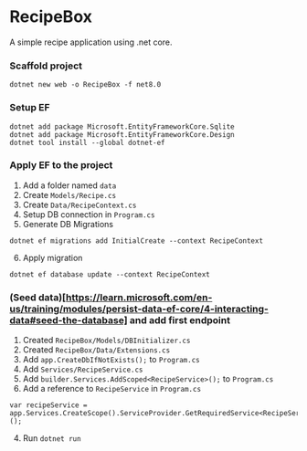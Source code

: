 
# RecipeBox

A simple recipe application using .net core.

### Scaffold project

```
dotnet new web -o RecipeBox -f net8.0
```

### Setup EF
```
dotnet add package Microsoft.EntityFrameworkCore.Sqlite
dotnet add package Microsoft.EntityFrameworkCore.Design
dotnet tool install --global dotnet-ef
```

### Apply EF to the project

1. Add a folder named `data`
2. Create `Models/Recipe.cs`
3. Create `Data/RecipeContext.cs`
4. Setup DB connection in `Program.cs`
5. Generate DB Migrations

```
dotnet ef migrations add InitialCreate --context RecipeContext
```

6. Apply migration

```
dotnet ef database update --context RecipeContext
```

### (Seed data)[https://learn.microsoft.com/en-us/training/modules/persist-data-ef-core/4-interacting-data#seed-the-database] and add first endpoint

1. Created `RecipeBox/Models/DBInitializer.cs`
2. Created `RecipeBox/Data/Extensions.cs`
3. Add `app.CreateDbIfNotExists();` to `Program.cs`
4. Add `Services/RecipeService.cs`
5. Add `builder.Services.AddScoped<RecipeService>();` to `Program.cs`
6. Add a reference to `RecipeService` in `Program.cs`

```
var recipeService = app.Services.CreateScope().ServiceProvider.GetRequiredService<RecipeService>();
```

4. Run `dotnet run`